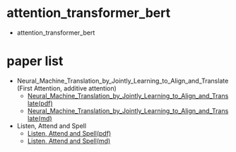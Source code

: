 # attention_transformer_bert
- attention_transformer_bert

# paper list
- Neural_Machine_Translation_by_Jointly_Learning_to_Align_and_Translate(First Attention, additive attention)
    - [Neural_Machine_Translation_by_Jointly_Learning_to_Align_and_Translate(pdf)][3]
    - [Neural_Machine_Translation_by_Jointly_Learning_to_Align_and_Translate(md)][4]
- Listen, Attend and Spell
    - [Listen, Attend and Spell(pdf)][1]
    - [Listen, Attend and Spell(md)][2]

[1]:pdf/Listen_attend_spell.pdf
[2]:md/Listen_attend_spell.md
[3]:pdf/Neural_Machine_Translation_by_Jointly_Learning_to_Align_and_Translate.pdf
[4]:md/Neural_Machine_Translation_by_Jointly_Learning_to_Align_and_Translate.md